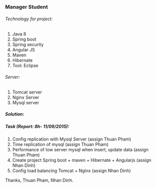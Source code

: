 ### Manager Student 

###### Technology for project:
  1. Java 8
  2. Spring boot
  3. Spring security
  4. Angular JS
  5. Maven
  6. Hibernate
  7. Tool: Eclipse 
  
###### Server:
  1. Tomcat server 
  2. Nginx Server
  3. Mysql server

##### Solution:


##### Task (Report: 8h- 11/09/2015):
  1. Config replication with Mysql Server (assign Thuan Pham)
  2. Time replication of mysql (assign Thuan Pham)
  3. Performance of tow server mysql when insert, update data (assign Thuan Pham)
  4. Create project Spring boot + maven + Hibernate + Angularjs (assign Nhan Dinh)
  5. Config load balancing Tomcat + Nginx (assign Nhan Dinh)

Thanks,
Thuan Pham, Nhan Dinh.

